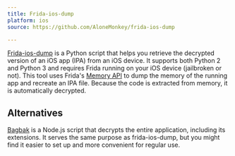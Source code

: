 ```yaml
---
title: Frida-ios-dump
platform: ios
source: https://github.com/AloneMonkey/frida-ios-dump

---
```


[Frida-ios-dump](https://github.com/AloneMonkey/frida-ios-dump "Frida-ios-dump") is a Python script that helps you retrieve the decrypted version of an iOS app (IPA) from an iOS device. It supports both Python 2 and Python 3 and requires Frida running on your iOS device (jailbroken or not). This tool uses Frida's [Memory API](https://www.frida.re/docs/javascript-api/#memory "Frida Memory API") to dump the memory of the running app and recreate an IPA file. Because the code is extracted from memory, it is automatically decrypted.

## Alternatives

[Bagbak](https://github.com/ChiChou/bagbak "Bagbak") is a Node.js script that decrypts the entire application, including its extensions. It serves the same purpose as frida-ios-dump, but you might find it easier to set up and more convenient for regular use.